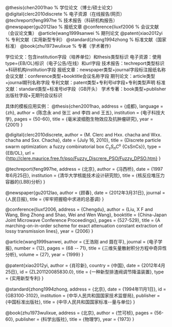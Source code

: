 @thesis{chen2001hao               % 学位论文（博士/硕士论文）
@digital{clerc2010discrete        % 电子资源（在线报告/网页）
@techreport{feng997he             % 技术报告（科研机构报告）
@newspaper{gu2012lao              % 报纸文章
@conference{liuxf2006             % 会议文献（会议论文集）
@article{wang1999sanwei           % 期刊论文
@patent{xiao2012yi                % 专利文献（实用新型专利）
@standard{zhong1994zhong          % 标准文献（国家标准）
@book{zhu1973wulixue              % 专著（学术著作）


学位论文：包含institution字段（培养单位）和thesis类型标识
电子资源：使用type={EB/OL}标识（电子公告/在线）和url字段
技术报告：techreport类型标识+科研机构institution字段
报纸文章：newspaper类型+journal字段标注报纸名称
会议文献：conference类型+booktitle会议名称字段
期刊论文：article类型+journal期刊名称字段
专利文献：patent类型+专利号id字段+专利类型声明
标准文献：standard类型+标准号id字段（GB开头）
学术专著：book类型+publisher出版社字段+无期刊会议标识

具体的模板应用实例：
@thesis{chen2001hao,
    address     = {成都},
    language    = {zh},
    author      = {陈念永 and 张三 and 李四 and 王五},
    institution = {电子科技大学},
    pages       = {50-60},
    title       = {毫米波细胞生物效应及抗肿瘤研究},
    year        = {2001}
}

@digital{clerc2010discrete,
    author = {M. Clerc and Hxx. chacha and Wxx. chacha and Sxx. Chacha},
    date   = {July 16, 2010},
    title  = {Discrete particle swarm optimization: a fuzzy combinatorial box $C_sS_nC^s$ {CsSnCs}},
    type   = {EB/OL},
    url    = {http://clere.maurice.free.fr/pso/Fuzzy_Discrere_PSO/Fuzzy_DPSO.htm}
}

@techreport{feng997he,
    address     = {北京},
    author      = {冯西桥},
    date        = {1997年6月25日},
    institution = {清华大学核能技术设计研究院},
    title       = {核反应堆压力容器的{LBB}分析}
}

@newspaper{gu2012lao,
    author  = {顾春},
    date    = {2012年3月31日},
    journal = {人民日报},
    title   = {牢牢把握稳中求进的总基调}
}

@conference{liuxf2006,
    address   = {Chengdu},
    author    = {Liu, X F and Wang, Bing Zhong and Shao, Wei and Wen Wang},
    booktitle = {China-Japan Joint Microwave Conference Proceedings},
    pages     = {527-529},
    title     = {A marching-on-in-order scheme for exact attenuation constant extraction of lossy transmission lines},
    year      = {2006}
}

@article{wang1999sanwei,
    author  = {王浩刚 and 聂在平},
    journal = {电子学报},
    number  = {12},
    pages   = {68 -- 71},
    title   = {三维矢量散射积分方程中奇异性分析},
    volume  = {27},
    year    = {1999}
}

@patent{xiao2012yi,
    author  = {肖珍新},
    country = {中国},
    date    = {2012年4月25日},
    id      = {ZL201120085830.0},
    title   = {一种新型排渣阀调节降温装置},
    type    = {实用新型专利}
}

@standard{zhong1994zhong,
    address     = {北京},
    date        = {1994年11月1日},
    id          = {GB3100-3102},
    institution = {中华人民共和国国家技术监督局},
    publisher   = {中国标准出版社},
    title       = {中华人民共和国国家标准--量与单位}
}

@book{zhu1973wulixue,
    address   = {北京},
    author    = {竺可桢},
    pages     = {56-60},
    publisher = {科学出版社},
    title     = {物理学},
    year      = {1973}
}